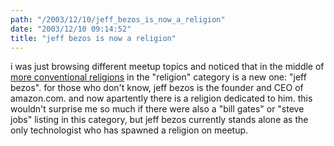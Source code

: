 ```yaml
---
path: "/2003/12/10/jeff_bezos_is_now_a_religion" 
date: "2003/12/10 09:14:52" 
title: "jeff bezos is now a religion" 
---
```

<p>i was just browsing different meetup topics and noticed that in the middle of <a href="http://www.meetup.com/browse/rel/">more conventional religions</a> in the "religion" category is a new one: "jeff bezos". for those who don't know, jeff bezos is the founder and CEO of amazon.com. and now apartently there is a religion dedicated to him. this wouldn't surprise me so much if there were also a "bill gates" or "steve jobs" listing in this category, but jeff bezos currently stands alone as the only technologist who has spawned a religion on meetup.</p>